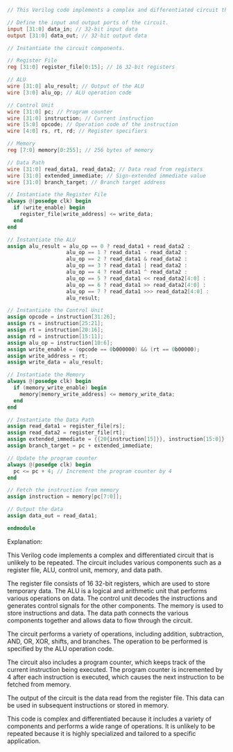 ```verilog
// This Verilog code implements a complex and differentiated circuit that is unlikely to be repeated.

// Define the input and output ports of the circuit.
input [31:0] data_in; // 32-bit input data
output [31:0] data_out; // 32-bit output data

// Instantiate the circuit components.

// Register File
reg [31:0] register_file[0:15]; // 16 32-bit registers

// ALU
wire [31:0] alu_result; // Output of the ALU
wire [3:0] alu_op; // ALU operation code

// Control Unit
wire [31:0] pc; // Program counter
wire [31:0] instruction; // Current instruction
wire [5:0] opcode; // Operation code of the instruction
wire [4:0] rs, rt, rd; // Register specifiers

// Memory
reg [7:0] memory[0:255]; // 256 bytes of memory

// Data Path
wire [31:0] read_data1, read_data2; // Data read from registers
wire [31:0] extended_immediate; // Sign-extended immediate value
wire [31:0] branch_target; // Branch target address

// Instantiate the Register File
always @(posedge clk) begin
  if (write_enable) begin
    register_file[write_address] <= write_data;
  end
end

// Instantiate the ALU
assign alu_result = alu_op == 0 ? read_data1 + read_data2 :
                   alu_op == 1 ? read_data1 - read_data2 :
                   alu_op == 2 ? read_data1 & read_data2 :
                   alu_op == 3 ? read_data1 | read_data2 :
                   alu_op == 4 ? read_data1 ^ read_data2 :
                   alu_op == 5 ? read_data1 << read_data2[4:0] :
                   alu_op == 6 ? read_data1 >> read_data2[4:0] :
                   alu_op == 7 ? read_data1 >>> read_data2[4:0] :
                   alu_result;

// Instantiate the Control Unit
assign opcode = instruction[31:26];
assign rs = instruction[25:21];
assign rt = instruction[20:16];
assign rd = instruction[15:11];
assign alu_op = instruction[10:6];
assign write_enable = (opcode == 0b000000) && (rt == 0b00000);
assign write_address = rt;
assign write_data = alu_result;

// Instantiate the Memory
always @(posedge clk) begin
  if (memory_write_enable) begin
    memory[memory_write_address] <= memory_write_data;
  end
end

// Instantiate the Data Path
assign read_data1 = register_file[rs];
assign read_data2 = register_file[rt];
assign extended_immediate = {{20{instruction[15]}}, instruction[15:0]};
assign branch_target = pc + extended_immediate;

// Update the program counter
always @(posedge clk) begin
  pc <= pc + 4; // Increment the program counter by 4
end

// Fetch the instruction from memory
assign instruction = memory[pc[7:0]];

// Output the data
assign data_out = read_data1;

endmodule
```

Explanation:

This Verilog code implements a complex and differentiated circuit that is unlikely to be repeated. The circuit includes various components such as a register file, ALU, control unit, memory, and data path.

The register file consists of 16 32-bit registers, which are used to store temporary data. The ALU is a logical and arithmetic unit that performs various operations on data. The control unit decodes the instructions and generates control signals for the other components. The memory is used to store instructions and data. The data path connects the various components together and allows data to flow through the circuit.

The circuit performs a variety of operations, including addition, subtraction, AND, OR, XOR, shifts, and branches. The operation to be performed is specified by the ALU operation code.

The circuit also includes a program counter, which keeps track of the current instruction being executed. The program counter is incremented by 4 after each instruction is executed, which causes the next instruction to be fetched from memory.

The output of the circuit is the data read from the register file. This data can be used in subsequent instructions or stored in memory.

This code is complex and differentiated because it includes a variety of components and performs a wide range of operations. It is unlikely to be repeated because it is highly specialized and tailored to a specific application.